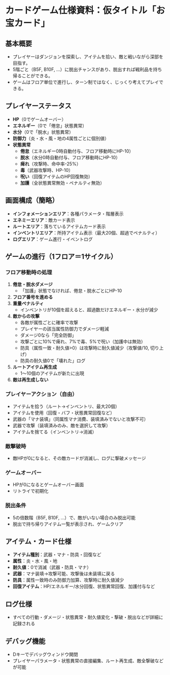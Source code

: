 # カードゲーム仕様資料：仮タイトル「お宝カード」

## 基本概要
- プレイヤーはダンジョンを探索し、アイテムを拾い、敵と戦いながら深部を目指す。
- 5階ごと（B5F, B10F, ...）に脱出チャンスがあり、脱出すれば戦利品を持ち帰ることができる。
- ゲームはフロア単位で進行し、ターン制ではなく、じっくり考えてプレイできる。

## プレイヤーステータス
- **HP**（0でゲームオーバー）
- **エネルギー**（0で「倦怠」状態異常）
- **水分**（0で「脱水」状態異常）
- **防御力**（炎・水・風・地の4属性ごとに個別値）
- **状態異常**  
  - **倦怠**（エネルギー0時自動付与、フロア移動時にHP-10）
  - **脱水**（水分0時自動付与、フロア移動時にHP-10）
  - **痺れ**（攻撃時、命中率-25%）
  - **毒**（武器攻撃時、HP-10）
  - **呪い**（回復アイテムのHP回復無効）
  - **加護**（全状態異常無効・ペナルティ無効）

## 画面構成（簡略）
- **インフォメーションエリア**：各種パラメータ・階層表示
- **エネミーエリア**：敵カード表示
- **ルートエリア**：落ちているアイテムカード表示
- **インベントリエリア**：所持アイテム表示（最大20個、超過でペナルティ）
- **ログエリア**：ゲーム進行・イベントログ

## ゲームの進行（1フロア＝1サイクル）

### フロア移動時の処理
1. **倦怠・脱水ダメージ**  
   - 「加護」状態でなければ、倦怠・脱水ごとにHP-10
2. **フロア番号を進める**
3. **重量ペナルティ**  
   - インベントリが10個を超えると、超過数だけエネルギー・水分が減少
4. **敵からの攻撃**  
   - 各敵が属性ごとに確率で攻撃  
   - プレイヤーの該当属性防御力でダメージ軽減  
   - ダメージ0なら「完全防御」  
   - 攻撃ごとに10%で痺れ、7%で毒、5%で呪い（加護中は無効）
   - 防具（属性一致・耐久値>0）は攻撃時に耐久値減少（攻撃値/10, 切り上げ）
   - 防具の耐久値0で「壊れた」ログ
5. **ルートアイテム再生成**  
   - 1～10個のアイテムが新たに出現
6. **敵は再生成しない**

### プレイヤーアクション（自由）
- アイテムを拾う（ルート→インベントリ、最大20個）
- アイテムを使用（回復・バフ・状態異常回復など）
- 武器の「マナ装填」（同属性マナ消費、装填済みでないと攻撃不可）
- 武器で攻撃（装填済みのみ、敵を選択して攻撃）
- アイテムを捨てる（インベントリ→消滅）

### 敵撃破時
- 敵HPが0になると、その敵カードが消滅し、ログに撃破メッセージ

### ゲームオーバー
- HPが0になるとゲームオーバー画面
- リトライで初期化

### 脱出条件
- 5の倍数階（B5F, B10F, ...）で、敵がいない場合のみ脱出可能
- 脱出で持ち帰りアイテム一覧が表示され、ゲームクリア

## アイテム・カード仕様
- **アイテム種別**：武器・マナ・防具・回復など
- **属性**：炎・水・風・地
- **耐久値**：0で消滅（武器・防具・マナ）
- **武器**：マナ装填→攻撃可能、攻撃後は未装填に戻る
- **防具**：属性一致時のみ防御力加算、攻撃時に耐久値減少
- **回復アイテム**：HP/エネルギー/水分回復、状態異常回復、加護付与など

## ログ仕様
- すべての行動・ダメージ・状態異常・耐久値変化・撃破・脱出などが詳細に記録される

## デバッグ機能
- Dキーでデバッグウィンドウ開閉
- プレイヤーパラメータ・状態異常の直接編集、ルート再生成、敵全撃破などが可能 